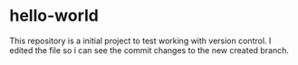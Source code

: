 # hello-world
This repository is a initial project to test working with version control.
I edited the file so i can see the commit changes to the new created branch.
